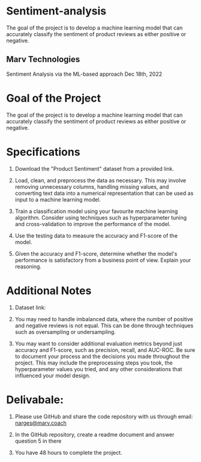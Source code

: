 # Sentiment-analysis
The goal of the project is to develop a machine learning model that can accurately classify the sentiment of product reviews as either positive or negative.

## Marv Technologies

Sentiment Analysis via the ML-based approach
Dec 18th, 2022

# Goal of the Project
The goal of the project is to develop a machine learning model that can accurately classify the sentiment of product reviews as either positive or negative.
# Specifications
1. Download the "Product Sentiment" dataset from a provided link.

2. Load, clean, and preprocess the data as necessary. This may involve removing unnecessary columns, handling missing values, and converting text data into a numerical representation that can be used as input to a machine learning model.

3. Train a classification model using your favourite machine learning algorithm. Consider using techniques such as hyperparameter tuning and cross-validation to improve the performance of the model.

4. Use the testing data to measure the accuracy and F1-score of the model.

5. Given the accuracy and F1-score, determine whether the model's performance is satisfactory from a business point of view. Explain your reasoning.

# Additional Notes

1. Dataset link: 

2. You may need to handle imbalanced data, where the number of positive and negative reviews is not equal. This can be done through techniques such as oversampling or undersampling.

3. You may want to consider additional evaluation metrics beyond just accuracy and F1-score, such as precision, recall, and AUC-ROC.
Be sure to document your process and the decisions you made throughout the project. This may include the preprocessing steps you took, the hyperparameter values you tried, and any other considerations that influenced your model design.
 
 
 
# Delivabale: 

1. Please use GitHub and share the code repository with us through email: narges@marv.coach

2. In the GitHub repository, create a readme document and answer question 5 in there

3. You have 48 hours to complete the project. 
